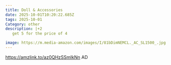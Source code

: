 ```yaml
---
title: Doll & Accessories
date: 2025-10-01T10:20:22.685Z
tags: 2025-10-01
Category: other
description: |+2
   get 5 for the price of 4

image: https://m.media-amazon.com/images/I/81bDimNEMCL._AC_SL1500_.jpg
---
```

https://amzlink.to/az0QHzSSmIkNn
AD